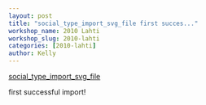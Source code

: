 ```yaml
---
layout: post
title: "social_type_import_svg_file first succes..."
workshop_name: 2010 Lahti
workshop_slug: 2010-lahti
categories: [2010-lahti]
author: Kelly 
---
```

<a href='http://workshops.nodebox.net/2010/wp-content/uploads/social_type_import_svg_file.pdf'>social_type_import_svg_file</a>

first successful import!
